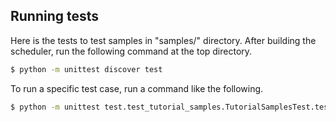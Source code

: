 ## Running tests

Here is the tests to test samples in "samples/" directory.
After building the scheduler, run the following command at the top directory.

```bash
$ python -m unittest discover test
```

To run a specific test case, run a command like the following.

```bash
$ python -m unittest test.test_tutorial_samples.TutorialSamplesTest.test_05_2
```

